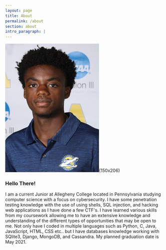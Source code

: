 ```yaml
---
layout: page
title: About
permalink: /about
section: about
intro_paragraph: |
---
```


![Photo](assets/img/uploads/jordan.jpg)(150x206)



### Hello There!

I am a current Junior at Allegheny College located in Pennsylvania studying computer science with a focus on cybersecurity. I have some penetration testing knowledge with the use of using shells, SQL injection, and hacking web applications as I have done a few CTF's. I have learned various skills from my coursework allowing me to have an extensive knowledge and understanding of the different types of opportunities that may be open to me. Not only have I coded in multiple languages such as Python, C, Java, JavaScript, HTML, CSS etc.. but I have databases knowledge working with SQlite3, Django, MongoDB, and Cassandra. My planned graduation date is May 2021.   
